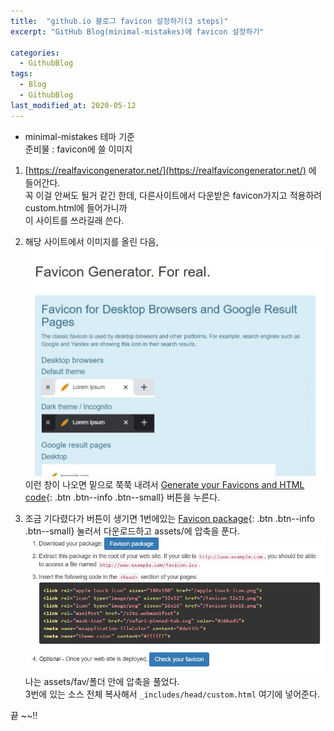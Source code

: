 ```yaml
---
title:  "github.io 블로그 favicon 설정하기(3 steps)"
excerpt: "GitHub Blog(minimal-mistakes)에 favicon 설정하기"

categories:
  - GithubBlog
tags:
  - Blog
  - GithubBlog
last_modified_at: 2020-05-12
---
```

* minimal-mistakes 테마 기준  
준비물 : favicon에 쓸 이미지  
1. [https://realfavicongenerator.net/](https://realfavicongenerator.net/) 에 들어간다.  
꼭 이걸 안써도 될거 같긴 한데, 다른사이트에서 다운받은 favicon가지고 적용하려 custom.html에 들어가니까  
이 사이트를 쓰라길래 쓴다.


2. 해당 사이트에서 이미지를 올린 다음,
![image1](/assets/images/200512-1.JPG)
이런 창이 나오면 밑으로 쭉쭉 내려서 
[Generate your Favicons and HTML code](){: .btn .btn--info .btn--small}
 버튼을 누른다.


3. 조금 기다렸다가 버튼이 생기면 1번에있는
[Favicon package](){: .btn .btn--info .btn--small}
눌러서 다운로드하고 assets/에 압축을 푼다.  
![image2](/assets/images/200512-3.JPG)
나는 assets/fav/폴더 안에 압축을 풀었다.  
3번에 있는 소스 전체 복사해서 <code>_includes/head/custom.html</code> 여기에 넣어준다.


끝 ~~!!  

